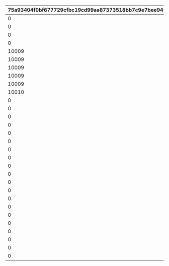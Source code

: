 |75a93404f0bf677729cfbc19cd99aa87373518bb7c9e7bee945db6d785d1e943|234328de4639f070993838047677e7107c5f7cce19ce9b94dfac48530278cc0b|36f49fe5077beec08ffe795d9215dc3b85cc5710c2f0fd60a3a21dbcfb301b1e|40510e3db2e5570678513f7438bfed737b914f55154621f54e396bca94e18a86|9c4a745179db891553497aa11320121197a843a86039379f53ea7da9bde2adad|639f9ff47834cf2f9662dad52e439d56d4ccdb31946a2c38f66be742781b1470|f1c9148062b8dbffaf9878292ffbf22fdd22b5b408ebec677fb0fd2af2c429f1|637a0e2583e7597fe5540ebcc468a29e3c09ceef00b4a78feebcdaa053b7348e|afe1c20e121f34b410fc79a216606dad3373dc42a9663578ed17c178c27e1332|e8da67c17d0e382959f72744ce7538b74268969c5d86d534f26edde3c4dbf4a0|07a68baba4f5d1a495c0448e3432a6f9fbd8a79b2eddf09744db6a66ef03dd83|
| --- | --- | --- | --- | --- | --- | --- | --- | --- | --- | --- |
|0|0|0|10001|0|0|10003|10002|10005|50067|0|
|0|0|0|10001|10006|0|10003|10002|10005|50079|0|
|0|0|10007|10001|10006|0|10003|10002|10005|50084|0|
|0|10008|10007|10001|10006|0|10003|10002|10005|50094|0|
|10009|10008|10007|10001|10006|0|10003|10002|10005|50108|0|
|10009|10008|10007|10001|10006|0|10003|10002|10005|50116|0|
|10009|10008|10007|10001|10006|10010|10003|10002|10005|50119|0|
|10009|10008|10007|10001|10006|10010|10003|10002|10005|50129|0|
|10009|10008|10007|10001|10006|10010|10003|10002|10005|50140|10011|
|10010|10009|10008|10002|10007|10011|10005|10003|10006|50151|10012|
|0|0|0|10009|10013|0|10011|10010|10012|50162|0|
|0|0|0|10010|10014|0|10012|10011|10013|50172|0|
|0|0|0|10011|10015|0|10013|10012|10014|50183|0|
|0|0|0|10013|10005|0|10015|10014|10007|50190|0|
|0|0|0|10012|10016|0|10014|10013|10015|50195|0|
|0|0|0|10014|10002|0|10016|10015|10003|50200|0|
|0|0|0|10013|10017|0|10015|10014|10016|50217|0|
|0|0|0|10015|10009|0|10017|10016|10010|50231|0|
|0|0|0|10014|10018|0|10016|10015|10017|50237|0|
|0|0|0|10019|0|0|0|0|0|50248|0|
|0|0|0|10011|0|0|0|0|0|50261|0|
|0|0|0|10020|0|0|0|0|0|50267|0|
|0|0|0|10021|0|0|0|0|0|50278|0|
|0|0|0|10006|0|0|0|0|0|50291|0|
|0|0|0|10022|0|0|0|0|0|50298|0|
|0|0|0|10023|0|0|0|0|0|50309|0|
|0|0|0|10024|0|0|0|0|0|50321|0|
|0|0|0|10025|0|0|0|0|0|50331|0|
|0|0|0|10026|0|0|0|0|0|50341|0|
|0|0|0|10027|0|0|0|0|0|50354|0|